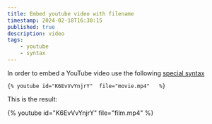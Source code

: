 ```yaml
---
title: Embed youtube video with filename
timestamp: 2024-02-18T16:30:15
published: true
description: video
tags:
    - youtube
    - syntax
---
```



In order to embed a YouTube video use the following [special syntax](/special-syntax)

```
{% youtube id="K6EvVvYnjrY"  file="movie.mp4"   %}
```

This is the result:

{% youtube  id="K6EvVvYnjrY" file="film.mp4"  %}

